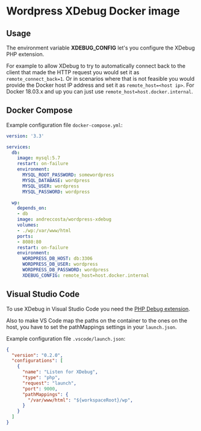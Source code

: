 # Wordpress XDebug Docker image

## Usage

The environment variable **XDEBUG_CONFIG** let's you configure the XDebug PHP extension.

For example to allow XDebug to try to automatically connect back to the client that made the HTTP request you would set it as `remote_connect_back=1`. Or in scenarios where that is not feasible you would provide the Docker host IP address and set it as `remote_host=<host ip>`. For Docker 18.03.x and up you can just use `remote_host=host.docker.internal`.

## Docker Compose

Example configuration file `docker-compose.yml`:

```yml
version: '3.3'

services:
  db:
    image: mysql:5.7
    restart: on-failure
    environment:
      MYSQL_ROOT_PASSWORD: somewordpress
      MYSQL_DATABASE: wordpress
      MYSQL_USER: wordpress
      MYSQL_PASSWORD: wordpress

  wp:
    depends_on:
    - db
    image: andreccosta/wordpress-xdebug
    volumes:
    - ./wp:/var/www/html
    ports:
    - 8080:80
    restart: on-failure
    environment:
      WORDPRESS_DB_HOST: db:3306
      WORDPRESS_DB_USER: wordpress
      WORDPRESS_DB_PASSWORD: wordpress
      XDEBUG_CONFIG: remote_host=host.docker.internal
```

## Visual Studio Code

To use XDebug in Visual Studio Code you need the [PHP Debug extension](https://marketplace.visualstudio.com/items?itemName=felixfbecker.php-debug).

Also to make VS Code map the paths on the container to the ones on the host, you have to set the pathMappings settings in your `launch.json`.

Example configuration file `.vscode/launch.json`:

```json
{
  "version": "0.2.0",
  "configurations": [
    {
      "name": "Listen for XDebug",
      "type": "php",
      "request": "launch",
      "port": 9000,
      "pathMappings": {
        "/var/www/html": "${workspaceRoot}/wp",
      }
    }
  ]
}
```
